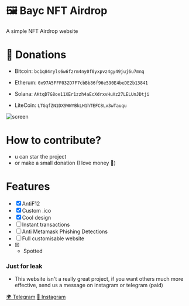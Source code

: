 # 🖼️ Bayc NFT Airdrop
A simple NFT Airdrop website


# 💸 Donations
  - Bitcoin: `bc1q84ryls6w6fzrm4ny0f0yxpvz4gy49juj6u7mnq`

  - Etherum: `0x97A5FFF032D7F7cbBb86f96e590E4beDE2b13841`

  - Solana: `AKtqD7G8oe11XEr1zzh4aEcXdrxvHuXz27LELUnJDtji`

  - LiteCoin: `LTGqfZN1DX9WWYBkLH1hTEFC8Lv3wTauqu`

![screen](https://cdn.discordapp.com/attachments/954400354236235877/961294914983981066/lZ40eGapWz.png)


# How to contribute?
- u can star the project
- or make a small donation (I love money 🤑)

# Features
- [x] AntiF12
- [x] Custom .ico
- [x] Cool design 
- [ ] Instant transactions
- [ ] Anti Metamask Phishing Detections
- [ ] Full customisable website
- [x] - Spotted


### Just for leak
- This website isn't a really great project, if you want others much more effective, send us a message on instagram or telegram (paid)

[🌍 Telegram](t.me/nftmontana)
[:gem: Instagram](https://instagram.com/nftscam_)
